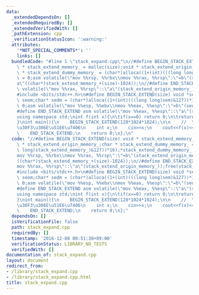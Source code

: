 ```yaml
---
data:
  _extendedDependsOn: []
  _extendedRequiredBy: []
  _extendedVerifiedWith: []
  _pathExtension: cpp
  _verificationStatusIcon: ':warning:'
  attributes:
    '*NOT_SPECIAL_COMMENTS*': ''
    links: []
  bundledCode: "#line 1 \"stack_expand.cpp\"\n//#define BEGIN_STACK_EXTEND(size) void\
    \ * stack_extend_memory_ = malloc(size);void * stack_extend_origin_memory_;char\
    \ * stack_extend_dummy_memory_ = (char*)alloca((1+(int)(((long long)stack_extend_memory_)&127))*16);*stack_extend_dummy_memory_\
    \ = 0;asm volatile(\"mov %%rsp, %%rbx\\nmov %%rax, %%rsp\":\"=b\"(stack_extend_origin_memory_):\"\
    a\"((char*)stack_extend_memory_+(size)-1024));\n//#define END_STACK_EXTEND asm\
    \ volatile(\"mov %%rax, %%rsp\"::\"a\"(stack_extend_origin_memory_));free(stack_extend_memory_);\n\
    #include <bits/stdc++.h>\n#define BEGIN_STACK_EXTEND(size) void *sem = malloc(size);void*\
    \ seom;char* sedm = (char*)alloca((1+(int)(((long long)sem)&127))*16);*sedm =\
    \ 0;asm volatile(\"mov %%esp, %%ebx\\nmov %%eax, %%esp\":\"=b\"(seom):\"a\"((char*)sem+(size)-1024));\n\
    #define END_STACK_EXTEND asm volatile(\"mov %%eax, %%esp\"::\"a\"(seom));free(sem);\n\
    using namespace std;\nint f(int x){\n\tif(x==0) return 0;\n\treturn x^f(x-1);\n\
    }\nint main(){\n    BEGIN_STACK_EXTEND(128*1024*1024);\n\n    //  \u30E1\u30A4\
    \u30F3\u306E\u51E6\u7406\n    int x;\n    cin>>x;\n    cout<<f(x)<<endl;\n \n\
    \    END_STACK_EXTEND;\n    return 0;\n};\n"
  code: "//#define BEGIN_STACK_EXTEND(size) void * stack_extend_memory_ = malloc(size);void\
    \ * stack_extend_origin_memory_;char * stack_extend_dummy_memory_ = (char*)alloca((1+(int)(((long\
    \ long)stack_extend_memory_)&127))*16);*stack_extend_dummy_memory_ = 0;asm volatile(\"\
    mov %%rsp, %%rbx\\nmov %%rax, %%rsp\":\"=b\"(stack_extend_origin_memory_):\"a\"\
    ((char*)stack_extend_memory_+(size)-1024));\n//#define END_STACK_EXTEND asm volatile(\"\
    mov %%rax, %%rsp\"::\"a\"(stack_extend_origin_memory_));free(stack_extend_memory_);\n\
    #include <bits/stdc++.h>\n#define BEGIN_STACK_EXTEND(size) void *sem = malloc(size);void*\
    \ seom;char* sedm = (char*)alloca((1+(int)(((long long)sem)&127))*16);*sedm =\
    \ 0;asm volatile(\"mov %%esp, %%ebx\\nmov %%eax, %%esp\":\"=b\"(seom):\"a\"((char*)sem+(size)-1024));\n\
    #define END_STACK_EXTEND asm volatile(\"mov %%eax, %%esp\"::\"a\"(seom));free(sem);\n\
    using namespace std;\nint f(int x){\n\tif(x==0) return 0;\n\treturn x^f(x-1);\n\
    }\nint main(){\n    BEGIN_STACK_EXTEND(128*1024*1024);\n\n    //  \u30E1\u30A4\
    \u30F3\u306E\u51E6\u7406\n    int x;\n    cin>>x;\n    cout<<f(x)<<endl;\n \n\
    \    END_STACK_EXTEND;\n    return 0;\n};"
  dependsOn: []
  isVerificationFile: false
  path: stack_expand.cpp
  requiredBy: []
  timestamp: '2016-12-08 00:51:38+09:00'
  verificationStatus: LIBRARY_NO_TESTS
  verifiedWith: []
documentation_of: stack_expand.cpp
layout: document
redirect_from:
- /library/stack_expand.cpp
- /library/stack_expand.cpp.html
title: stack_expand.cpp
---
```


